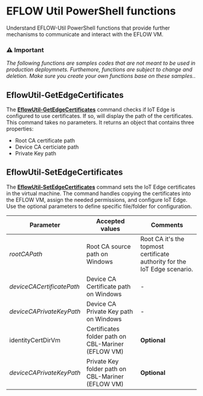 # EFLOW Util PowerShell functions
Understand EFLOW-Util PowerShell functions that provide further mechanisms to communicate and interact with the EFLOW VM. 

### :warning: Important
 _The following functions are samples codes that are not meant to be used in production deploymnets. Furthemore, functions are subject to change and deletion. Make sure you create your own functions base on these samples._.
 
 
 ## EflowUtil-GetEdgeCertificates
 The [**EflowUtil-GetEdgeCertificates**](./EflowUtil-GetEdgeCertificates.ps1) command checks if IoT Edge is configured to use certificates. If so, will display the path of the certificates. 
 This command takes no parameters. It returns an object that contains three properties:
 - Root CA certificate path
 - Device CA certiciate path
 - Private Key path
 
  ## EflowUtil-SetEdgeCertificates
 The [**EflowUtil-SetEdgeCertificates**](./EflowUtil-SetEdgeCertificates.ps1) command sets the IoT Edge certificates in the virtual machine. The command handles copying the certificates into the EFLOW VM, assign the needed permissions, and configure IoT Edge. Use the optional parameters to define specific file/folder for configuration.
 
| Parameter | Accepted values | Comments |
| --------- | --------------- | -------- |
| _rootCAPath_ | Root CA source path on Windows | Root CA it's the topmost certificate authority for the IoT Edge scenario. |
| _deviceCACertificatePath_ | Device CA Certificate path on Windows | - |
| _deviceCAPrivateKeyPath_ | Device CA Private Key path on Windows | - |
| identityCertDirVm |  Certificates folder path on CBL-Mariner (EFLOW VM) | **Optional** |
| _deviceCAPrivateKeyPath_ |  Private Key folder path on CBL-Mariner (EFLOW VM) | **Optional** |
